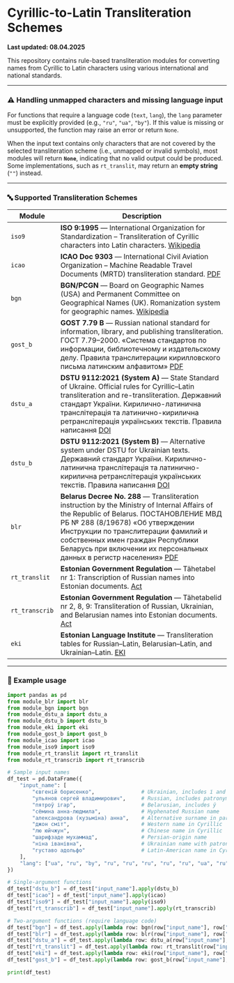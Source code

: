 # Cyrillic-to-Latin Transliteration Schemes

**Last updated: 08.04.2025**

This repository contains rule-based transliteration modules for converting names from Cyrillic to Latin characters using various international and national standards.

---

### ⚠️ Handling unmapped characters and missing language input

For functions that require a language code (`text`, `lang`), the `lang` parameter must be explicitly provided (e.g., `"ru"`, `"ua"`, `"by"`). If this value is missing or unsupported, the function may raise an error or return `None`.

When the input text contains only characters that are not covered by the selected transliteration scheme (i.e., unmapped or invalid symbols), most modules will return **`None`**, indicating that no valid output could be produced. Some implementations, such as `rt_translit`, may return an **empty string** (`""`) instead.

---

### 🔤 Supported Transliteration Schemes

| Module        | Description |
|---------------|-------------|
| `iso9`        | **ISO 9:1995** — International Organization for Standardization – Transliteration of Cyrillic characters into Latin characters. [Wikipedia](https://en.wikipedia.org/wiki/ISO_9) |
| `icao`        | **ICAO Doc 9303** — International Civil Aviation Organization – Machine Readable Travel Documents (MRTD) transliteration standard. [PDF](https://www.icao.int/publications/Documents/9303_p3_cons_en.pdf) |
| `bgn`         | **BGN/PCGN** — Board on Geographic Names (USA) and Permanent Committee on Geographical Names (UK). Romanization system for geographic names. [Wikipedia](https://en.wikipedia.org/wiki/BGN/PCGN_romanization) |
| `gost_b`      | **GOST 7.79 B** — Russian national standard for information, library, and publishing transliteration. ГОСТ 7.79–2000. «Система стандартов по информации, библиотечному и издательскому делу. Правила транслитерации кирилловского письма латинским алфавитом» [PDF](https://ifap.ru/library/gost/7792000.pdf)|
| `dstu_a`      | **DSTU 9112:2021 (System A)** — State Standard of Ukraine. Official rules for Cyrillic–Latin transliteration and re-transliteration. Державний стандарт України. Кирилично-латинична транслітерація та латинично-кирилична ретранслітерація українських текстів. Правила написання [DOI](https://doi.org/10.32388/VH8DLJ) |
| `dstu_b`      | **DSTU 9112:2021 (System B)** — Alternative system under DSTU for Ukrainian texts. Державний стандарт України. Кирилично-латинична транслітерація та латинично-кирилична ретранслітерація українських текстів. Правила написання [DOI](https://doi.org/10.32388/VH8DLJ)|
| `blr`         | **Belarus Decree No. 288** — Transliteration instruction by the Ministry of Internal Affairs of the Republic of Belarus. ПОСТАНОВЛЕНИЕ МВД РБ № 288 (8/19678) «Об утверждении Инструкции по транслитерации фамилий и собственных имен граждан Республики Беларусь при включении их персональных данных в регистр населения» [PDF](https://pravo.by/document/?guid=2012&oldDoc=2008-261/2008-261(081-092).pdf&oldDocPage=1)|
| `rt_translit` | **Estonian Government Regulation** — Tähetabel nr 1: Transcription of Russian names into Estonian documents. [Act](https://www.riigiteataja.ee/akt/131072019013)|
| `rt_transcrib`| **Estonian Government Regulation** — Tähetabelid nr 2, 8, 9: Transliteration of Russian, Ukrainian, and Belarusian names into Estonian documents. [Act](https://www.riigiteataja.ee/akt/131072019013)|
| `eki`         | **Estonian Language Institute** — Transliteration tables for Russian–Latin, Belarusian–Latin, and Ukrainian–Latin. [EKI](https://www.eki.ee) |

---

### 🧪 Example usage

```python
import pandas as pd
from module_blr import blr
from module_bgn import bgn
from module_dstu_a import dstu_a
from module_dstu_b import dstu_b
from module_eki import eki
from module_gost_b import gost_b
from module_icao import icao
from module_iso9 import iso9
from module_rt_translit import rt_translit
from module_rt_transcrib import rt_transcrib

# Sample input names
df_test = pd.DataFrame({
    "input_name": [
        "євгеній борисенко",               # Ukrainian, includes ї and є
        "ульянов сергей владимирович",     # Russian, includes patronymic
        "пятроў ігар",                     # Belarusian, includes ў
        "сёмина анна-людмила",             # Hyphenated Russian name
        "александрова (кузьміна) анна",    # Alternative surname in parentheses
        "джон сміт",                       # Western name in Cyrillic
        "лю юйчжун",                       # Chinese name in Cyrillic
        "шарифзаде мухаммад",              # Persian-origin name
        "ніна іванівна",                   # Ukrainian name with patronymic only
        "густаво адольфо"                  # Latin-American name in Cyrillic
    ],
    "lang": ["ua", "ru", "by", "ru", "ru", "ru", "ru", "ru", "ua", "ru"]
})

# Single-argument functions
df_test["dstu_b"] = df_test["input_name"].apply(dstu_b)
df_test["icao"] = df_test["input_name"].apply(icao)
df_test["iso9"] = df_test["input_name"].apply(iso9)
df_test["rt_transcrib"] = df_test["input_name"].apply(rt_transcrib)

# Two-argument functions (require language code)
df_test["bgn"] = df_test.apply(lambda row: bgn(row["input_name"], row["lang"]), axis=1)
df_test["blr"] = df_test.apply(lambda row: blr(row["input_name"], row["lang"]), axis=1)
df_test["dstu_a"] = df_test.apply(lambda row: dstu_a(row["input_name"], row["lang"]), axis=1)
df_test["rt_translit"] = df_test.apply(lambda row: rt_translit(row["input_name"], row["lang"]), axis=1)
df_test["eki"] = df_test.apply(lambda row: eki(row["input_name"], row["lang"]), axis=1)
df_test["gost_b"] = df_test.apply(lambda row: gost_b(row["input_name"], row["lang"]), axis=1)

print(df_test)
